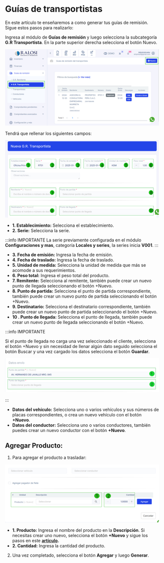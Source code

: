 # Guías de transportistas

En este artículo te enseñaremos a como generar tus guías de remisión. Sigue estos pasos para realizarlo:

Ingresa al módulo de **Guías de remisión** y luego selecciona la subcategoría **G.R Transportista**. En la parte superior derecha selecciona el botón Nuevo.

![Alt text](img/guiatransportista1.jpg)

Tendrá que rellenar los siguientes campos:

![Alt text](img/guiatransportista2.jpg)

- **1. Establecimiento:** Selecciona el establecimiento.
- **2. Serie:** Selecciona la serie.

:::info IMPORTANTE
 La serie previamente configurada en el módulo **Configuraciones y mas**, categoría **Locales y series**, la series inicia **V001**.
:::

- **3. Fecha de emisión:** Ingresa la fecha de emisión.
- **4. Fecha de traslado:** Ingresa la fecha de traslado.
- **5. Unidad de medida:** Selecciona la unidad de medida que más se acomode a sus requerimientos.
- **6. Peso total:** Ingresa el peso total del producto.
- **7. Remitente:** Selecciona al remitente, también puede crear un nuevo punto de llegada seleccionando el botón +Nuevo.
- **8. Punto de partida:** Selecciona el punto de partida correspondiente, también puede crear un nuevo punto de partida seleccionando el botón +Nuevo.
- **9. Destinatario:** Selecciona el destinatario correspondiente, también puede crear un nuevo punto de partida seleccionando el botón +Nuevo.
- **10 . Punto de llegada:** Selecciona el punto de llegada, también puede crear un nuevo punto de llegada seleccionando el botón +Nuevo.

:::info IMPORTANTE

 Si el punto de llegada no carga una vez seleccionado el cliente, selecciona el botón +Nuevo y sin necesidad de llenar algún dato seguido selecciona el botón Buscar y una vez cargado los datos selecciona el botón **Guardar**.

![Alt text](img/guiactualizada5.jpg)

:::

- **Datos del vehículo:** Selecciona uno o varios vehículos y sus números de placas correspondientes, o crea un nuevo vehículo con el botón **+Nuevo**.
- **Datos del conductor:** Selecciona uno o varios conductores, también puedes crear un nuevo conductor con el botón **+Nuevo**.


## Agregar Producto:

1. Para agregar el producto a trasladar:

![Alt text](img/remision_agregar_produc_2.jpg)

   - **1. Producto:** Ingresa el nombre del producto en la **Descripción**. Si necesitas crear uno nuevo, selecciona el botón **+Nuevo** y sigue los pasos en este **[artículo](https://fastura.github.io/documentacion/productos-servicios/Productos-Creacion-basica).**
   - **2. Cantidad:** Ingresa la cantidad del producto.

2. Una vez completado, selecciona el botón **Agregar** y luego **Generar**.
